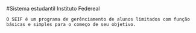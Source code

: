 #Sistema estudantil Instituto Federeal

    O SEIF é um programa de gerênciamento de alunos limitados com função básicas e simples para o começo de seu objetivo.